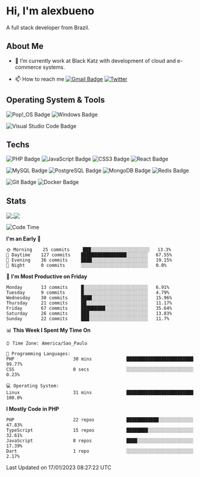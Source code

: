 # Hi, I'm alexbueno

A full stack developer from Brazil.

## About Me

- 🌱 I’m currently work at Black Katz with development of cloud and e-commerce systems.

- 📫 How to reach me [![Gmail Badge](https://img.shields.io/badge/-gmail-c14438?style=for-the-badge&logo=Gmail&logoColor=ffffff)](mailto:alexsandrofbueno@gmail.com) [![Twitter](https://img.shields.io/badge/twitter-1DA1F2.svg?style=for-the-badge&logo=twitter&logoColor=ffffff)](https://twitter.com/Alex_Bueno_7)

## Operating System & Tools

![Pop!_OS Badge](https://img.shields.io/badge/Pop!__OS-48B9C7?logo=popos&logoColor=fff&style=flat)
![Windows Badge](https://img.shields.io/badge/Windows-0078D6?logo=windows&logoColor=fff&style=flat)

![Visual Studio Code Badge](https://img.shields.io/badge/Visual%20Studio%20Code-007ACC?logo=visualstudiocode&logoColor=fff&style=flat)

## Techs

![PHP Badge](https://img.shields.io/badge/PHP-777BB4?logo=php&logoColor=fff&style=flat)
![JavaScript Badge](https://img.shields.io/badge/JavaScript-F7DF1E?logo=javascript&logoColor=000&style=flat)
![CSS3 Badge](https://img.shields.io/badge/CSS3-1572B6?logo=css3&logoColor=fff&style=flat)
![React Badge](https://img.shields.io/badge/React-61DAFB?logo=react&logoColor=000&style=flat)

![MySQL Badge](https://img.shields.io/badge/MySQL-4479A1?logo=mysql&logoColor=fff&style=flat)
![PostgreSQL Badge](https://img.shields.io/badge/PostgreSQL-4169E1?logo=postgresql&logoColor=fff&style=flat)
![MongoDB Badge](https://img.shields.io/badge/MongoDB-47A248?logo=mongodb&logoColor=fff&style=flat)
![Redis Badge](https://img.shields.io/badge/Redis-DC382D?logo=redis&logoColor=fff&style=flat)

![Git Badge](https://img.shields.io/badge/Git-F05032?logo=git&logoColor=fff&style=flat)
![Docker Badge](https://img.shields.io/badge/Docker-2496ED?logo=docker&logoColor=fff&style=flat)


## Stats

<a href="https://github.com/anuraghazra/github-readme-stats">
  <img align="center" src="https://github-readme-stats.vercel.app/api?username=alexbueno7&hide=contribs,prs&show_icons=true&theme=radical" />
</a>
<a href="https://github.com/anuraghazra/convoychat">
  <img align="center" src="https://github-readme-stats.vercel.app/api/top-langs/?username=alexbueno7" />
</a>

<!--START_SECTION:waka-->
![Code Time](http://img.shields.io/badge/Code%20Time-667%20hrs%2039%20mins-blue)

**I'm an Early 🐤** 

```text
🌞 Morning    25 commits     ███░░░░░░░░░░░░░░░░░░░░░░   13.3% 
🌆 Daytime    127 commits    █████████████████░░░░░░░░   67.55% 
🌃 Evening    36 commits     ████░░░░░░░░░░░░░░░░░░░░░   19.15% 
🌙 Night      0 commits      ░░░░░░░░░░░░░░░░░░░░░░░░░   0.0%

```
📅 **I'm Most Productive on Friday** 

```text
Monday       13 commits     █░░░░░░░░░░░░░░░░░░░░░░░░   6.91% 
Tuesday      9 commits      █░░░░░░░░░░░░░░░░░░░░░░░░   4.79% 
Wednesday    30 commits     ████░░░░░░░░░░░░░░░░░░░░░   15.96% 
Thursday     21 commits     ██░░░░░░░░░░░░░░░░░░░░░░░   11.17% 
Friday       67 commits     █████████░░░░░░░░░░░░░░░░   35.64% 
Saturday     26 commits     ███░░░░░░░░░░░░░░░░░░░░░░   13.83% 
Sunday       22 commits     ███░░░░░░░░░░░░░░░░░░░░░░   11.7%

```


📊 **This Week I Spent My Time On** 

```text
⌚︎ Time Zone: America/Sao_Paulo

💬 Programming Languages: 
PHP                      30 mins             █████████████████████████   99.77% 
CSS                      0 secs              ░░░░░░░░░░░░░░░░░░░░░░░░░   0.23%

💻 Operating System: 
Linux                    31 mins             █████████████████████████   100.0%

```

**I Mostly Code in PHP** 

```text
PHP                      22 repos            ████████████░░░░░░░░░░░░░   47.83% 
TypeScript               15 repos            ████████░░░░░░░░░░░░░░░░░   32.61% 
JavaScript               8 repos             ████░░░░░░░░░░░░░░░░░░░░░   17.39% 
Dart                     1 repo              ░░░░░░░░░░░░░░░░░░░░░░░░░   2.17%

```



 Last Updated on 17/01/2023 08:27:22 UTC
<!--END_SECTION:waka-->

